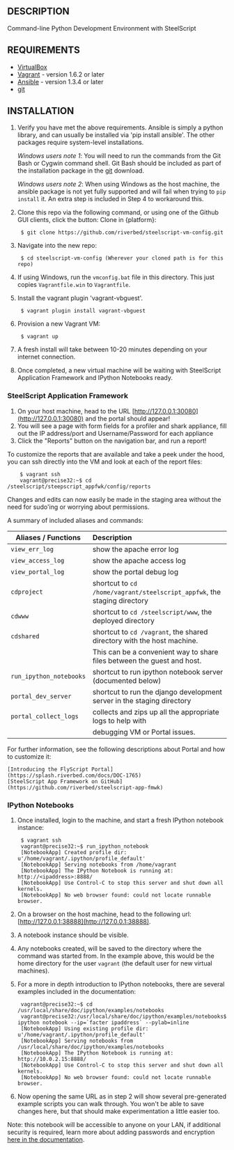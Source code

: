 ## DESCRIPTION

Command-line Python Development Environment with SteelScript


## REQUIREMENTS

* [VirtualBox](http://www.virtualbox.org/)
* [Vagrant](http://www.vagrantup.com/) - version 1.6.2 or later
* [Ansible](http://www.ansibleworks.com) - version 1.3.4 or later
* [git](http://git-scm.com/downloads)

## INSTALLATION

1. Verify you have met the above requirements. Ansible is simply a python
   library, and can usually be installed via 'pip install ansible'.  The other
   packages require system-level installations.

   *Windows users note 1*: You will need to run the commands from the Git Bash
   or Cygwin command shell.  Git Bash should be included as part of the
   installation package in the [git](http://git-scm.com/downloads) download.

   *Windows users note 2*: When using Windows as the host machine, the ansible package
   is not yet fully supported and will fail when trying to `pip install` it. An extra
   step is included in Step 4 to workaround this.

2. Clone this repo via the following command, or using one of the Github GUI
   clients, click the button: Clone in {platform}:

        $ git clone https://github.com/riverbed/steelscript-vm-config.git

3. Navigate into the new repo:

        $ cd steelscript-vm-config (Wherever your cloned path is for this repo)

4. If using Windows, run the `vmconfig.bat` file in this directory.  This just copies
   `Vagrantfile.win` to `Vagrantfile`.

5. Install the vagrant plugin 'vagrant-vbguest'.

        $ vagrant plugin install vagrant-vbguest

5. Provision a new Vagrant VM:

        $ vagrant up

6. A fresh install will take between 10-20 minutes depending on your internet connection.

7. Once completed, a new virtual machine will be waiting with SteelScript
   Application Framework and IPython Notebooks ready.


### SteelScript Application Framework

1. On your host machine, head to the URL
   [http://127.0.0.1:30080](http://127.0.0.1:30080) and the portal should
   appear!
2. You will see a page with form fields for a profiler and shark appliance,
   fill out the IP address/port and Username/Password for each appliance
3. Click the "Reports" button on the navigation bar, and run a report!

To customize the reports that are available and take a peek under the hood, you
can ssh directly into the VM and look at each of the report files:

        $ vagrant ssh
        vagrant@precise32:~$ cd /steelscript/steepscript_appfwk/config/reports

Changes and edits can now easily be made in the staging area without the need for
sudo'ing or worrying about permissions.

A summary of included aliases and commands:

Aliases / Functions     |  Description                                                            |
------------------------|:------------------------------------------------------------------------|
`view_err_log`          | show the apache error log
`view_access_log`       | show the apache access log
`view_portal_log`       | show the portal debug log
`cdproject`             | shortcut to `cd /home/vagrant/steelscript_appfwk`, the staging directory
`cdwww`                 | shortcut to `cd /steelscript/www`, the deployed directory
`cdshared`              | shortcut to `cd /vagrant`, the shared directory with the host machine.
                        | This can be a convenient way to share files between the guest and host.
`run_ipython_notebooks` | shortcut to run ipython notebook server (documented below) |
`portal_dev_server`     | shortcut to run the django development server in the staging directory
`portal_collect_logs`   | collects and zips up all the appropriate logs to help with
                        | debugging VM or Portal issues.

For further information, see the following descriptions about Portal and how to
customize it:

    [Introducing the FlyScript Portal](https://splash.riverbed.com/docs/DOC-1765)
    [SteelScript App Framework on GitHub](https://github.com/riverbed/steelscript-app-fmwk)


### IPython Notebooks

1. Once installed, login to the machine, and start a fresh IPython notebook instance:

        $ vagrant ssh
        vagrant@precise32:~$ run_ipython_notebook
        [NotebookApp] Created profile dir: u'/home/vagrant/.ipython/profile_default'
        [NotebookApp] Serving notebooks from /home/vagrant
        [NotebookApp] The IPython Notebook is running at: http://<ipaddress>:8888/
        [NotebookApp] Use Control-C to stop this server and shut down all kernels.
        [NotebookApp] No web browser found: could not locate runnable browser.

2. On a browser on the host machine, head to the following url:
   [http://127.0.0.1:38888](http://127.0.0.1:38888).
3. A notebook instance should be visible.
4. Any notebooks created, will be saved to the directory where the command was
   started from.  In the example above, this would be the home directory for
   the user `vagrant` (the default user for new virtual machines).
5. For a more in depth introduction to IPython notebooks, there are several
   examples included in the documentation:

        vagrant@precise32:~$ cd /usr/local/share/doc/ipython/examples/notebooks
        vagrant@precise32:/usr/local/share/doc/ipython/examples/notebooks$ ipython notebook --ip=`facter ipaddress` --pylab=inline
        [NotebookApp] Using existing profile dir: u'/home/vagrant/.ipython/profile_default'
        [NotebookApp] Serving notebooks from /usr/local/share/doc/ipython/examples/notebooks
        [NotebookApp] The IPython Notebook is running at: http://10.0.2.15:8888/
        [NotebookApp] Use Control-C to stop this server and shut down all kernels.
        [NotebookApp] No web browser found: could not locate runnable browser.

6. Now opening the same URL as in step 2 will show several pre-generated
   example scripts you can walk through. You won't be able to save changes
   here, but that should make experimentation a little easier too.

Note: this notebook will be accessible to anyone on your LAN, if additional
security is required, learn more about adding passwords and encryption
[here in the documentation](http://ipython.org/ipython-doc/dev/interactive/htmlnotebook.html#security).

